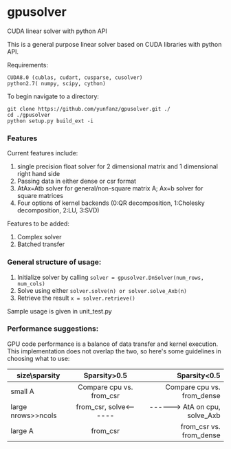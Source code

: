 # gpusolver
CUDA linear solver with python API

This is a general purpose linear solver based on CUDA libraries with python API. 

Requirements:
```
CUDA8.0 (cublas, cudart, cusparse, cusolver)
python2.7( numpy, scipy, cython)
```

To begin navigate to a directory:
```
git clone https://github.com/yunfanz/gpusolver.git ./
cd ./gpusolver
python setup.py build_ext -i
```

### Features

Current features include:
1. single precision float solver for 2 dimensional matrix and 1 dimensional right hand side
2. Passing data in either dense or csr format
3. AtAx=Atb solver for general/non-square matrix A; Ax=b solver for square matrices
4. Four options of kernel backends (0:QR decomposition, 1:Cholesky decomposition, 2:LU, 3:SVD)

Features to be added:
1. Complex solver
2. Batched transfer

### General structure of usage:
1. Initialize solver by calling ```solver = gpusolver.DnSolver(num_rows, num_cols)```
2. Solve using either ```solver.solve(n) or solver.solve_Axb(n)```
3. Retrieve the result ```x = solver.retrieve()```

Sample usage is given in unit_test.py

### Performance suggestions:

GPU code performance is a balance of data transfer and kernel execution. This implementation does not overlap the two,
so here's some guidelines in choosing what to use:

| size\sparsity        | Sparsity>0.5  | Sparsity<0.5|
| -------------       |:-------------:| -----:|
| small A     | Compare cpu vs. from_csr |Compare cpu vs. from_dense |
| large nrows>>ncols     | from_csr, solve<------|------> AtA on cpu, solve_Axb  |
| large A | from_csr |  from_csr vs. from_dense |
